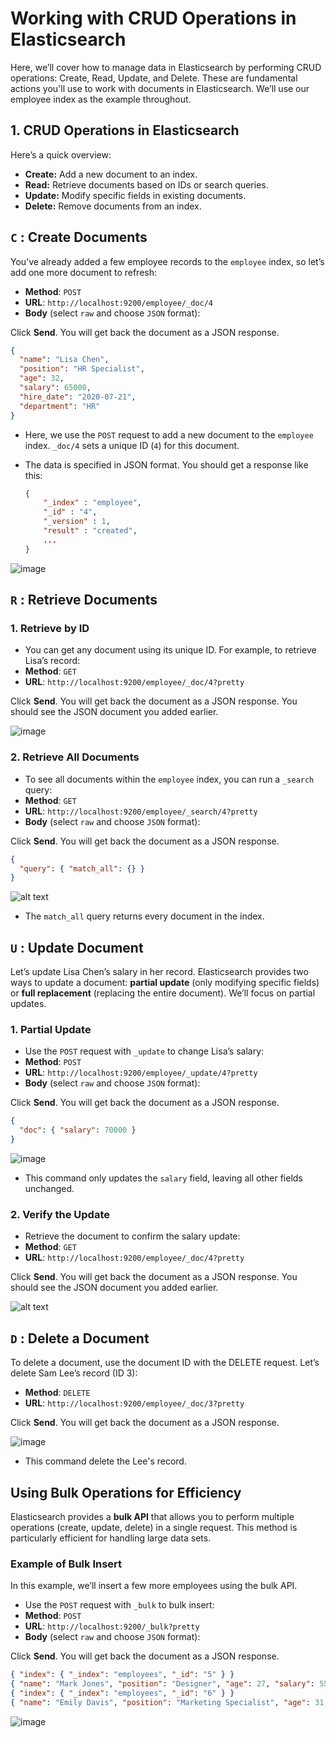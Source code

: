 # Working with CRUD Operations in Elasticsearch

Here, we’ll cover how to manage data in Elasticsearch by performing CRUD operations: Create, Read, Update, and Delete. These are fundamental actions you'll use to work with documents in Elasticsearch. We’ll use our employee index as the example throughout.

## 1. CRUD Operations in Elasticsearch

Here’s a quick overview:

- **Create:** Add a new document to an index.
- **Read:** Retrieve documents based on IDs or search queries.
- **Update:** Modify specific fields in existing documents.
- **Delete:** Remove documents from an index.

## **`C` : Create Documents**

You’ve already added a few employee records to the `employee` index, so let’s add one more document to refresh:

- **Method**: `POST`
- **URL**: `http://localhost:9200/employee/_doc/4`
- **Body** (select `raw` and choose `JSON` format):

Click **Send**. You will get back the document as a JSON response.

```json
{
  "name": "Lisa Chen",
  "position": "HR Specialist",
  "age": 32,
  "salary": 65000,
  "hire_date": "2020-07-21",
  "department": "HR"
}
```

- Here, we use the `POST` request to add a new document to the `employee` index. `_doc/4` sets a unique ID (`4`) for this document.
- The data is specified in JSON format.
  You should get a response like this:

  ```json
  {
      "_index" : "employee",
      "_id" : "4",
      "_version" : 1,
      "result" : "created",
      ...
  }
  ```

![image](images/create4.png)

## **`R` : Retrieve Documents**

### 1. **Retrieve by ID**

- You can get any document using its unique ID. For example, to retrieve Lisa’s record:
- **Method**: `GET`
- **URL**: `http://localhost:9200/employee/_doc/4?pretty`

Click **Send**. You will get back the document as a JSON response. You should see the JSON document you added earlier.

![image](images/retrieve4.png)

### 2. **Retrieve All Documents**

- To see all documents within the `employee` index, you can run a `_search` query:
- **Method**: `GET`
- **URL**: `http://localhost:9200/employee/_search/4?pretty`
- **Body** (select `raw` and choose `JSON` format):

Click **Send**. You will get back the document as a JSON response.

```json
{
  "query": { "match_all": {} }
}
```

![alt text](image.png)

- The `match_all` query returns every document in the index.

## **`U` : Update Document**

Let’s update Lisa Chen’s salary in her record. Elasticsearch provides two ways to update a document: **partial update** (only modifying specific fields) or **full replacement** (replacing the entire document). We’ll focus on partial updates.

### 1. **Partial Update**

- Use the `POST` request with `_update` to change Lisa’s salary:
- **Method**: `POST`
- **URL**: `http://localhost:9200/employee/_update/4?pretty`
- **Body** (select `raw` and choose `JSON` format):

Click **Send**. You will get back the document as a JSON response.

```json
{
  "doc": { "salary": 70000 }
}
```

![image](images/updateDoc.png)

- This command only updates the `salary` field, leaving all other fields unchanged.

### 2. **Verify the Update**

- Retrieve the document to confirm the salary update:
- **Method**: `GET`
- **URL**: `http://localhost:9200/employee/_doc/4?pretty`

Click **Send**. You will get back the document as a JSON response. You should see the JSON document you added earlier.

![alt text](images/update4.png)

## **`D` : Delete a Document**

To delete a document, use the document ID with the DELETE request. Let’s delete Sam Lee’s record (ID 3):

- **Method**: `DELETE`
- **URL**: `http://localhost:9200/employee/_doc/3?pretty`

Click **Send**. You will get back the document as a JSON response.

![image](images/deleteDoc.png)

- This command delete the Lee's record.

## Using Bulk Operations for Efficiency

Elasticsearch provides a **bulk API** that allows you to perform multiple operations (create, update, delete) in a single request. This method is particularly efficient for handling large data sets.

### Example of Bulk Insert

In this example, we’ll insert a few more employees using the bulk API.
- Use the `POST` request with `_bulk` to bulk insert:
- **Method**: `POST`
- **URL**: `http://localhost:9200/_bulk?pretty`
- **Body** (select `raw` and choose `JSON` format):

Click **Send**. You will get back the document as a JSON response.

```json
{ "index": { "_index": "employees", "_id": "5" } }
{ "name": "Mark Jones", "position": "Designer", "age": 27, "salary": 55000, "hire_date": "2023-01-12", "department": "Design" }
{ "index": { "_index": "employees", "_id": "6" } }
{ "name": "Emily Davis", "position": "Marketing Specialist", "age": 31, "salary": 68000, "hire_date": "2021-03-05", "department": "Marketing" }
```

![image](images/bulkInsert.png)
